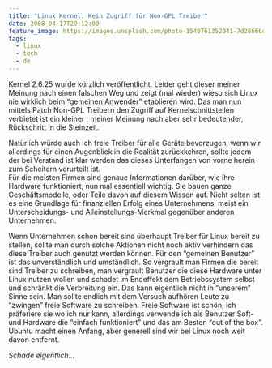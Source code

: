 ```yaml
---
title: "Linux Kernel: Kein Zugriff für Non-GPL Treiber"
date: 2008-04-17T20:12:00
feature_image: https://images.unsplash.com/photo-1540761352041-7d28666d4e37?ixlib=rb-0.3.5&q=80&fm=jpg&crop=entropy&cs=tinysrgb&w=1080&fit=max&ixid=eyJhcHBfaWQiOjExNzczfQ&s=9ba969312e42ff647351076948c84b01
tags:
  - linux
  - tech
  - de
---
```


Kernel 2.6.25 wurde kürzlich veröffentlicht. Leider geht dieser meiner Meinung nach einen falschen Weg und zeigt (mal wieder) wieso sich Linux nie wirklich beim “gemeinen Anwender” etablieren wird. Das man nun mittels Patch Non-GPL Treibern den Zugriff auf Kernelschnittstellen verbietet ist ein kleiner , meiner Meinung nach aber sehr bedeutender, Rückschritt in die Steinzeit.

Natürlich würde auch ich freie Treiber für alle Geräte bevorzugen, wenn wir allerdings für einen Augenblick in die Realität zurückkehren, sollte jedem der bei Verstand ist klar werden das dieses Unterfangen von vorne herein zum Scheitern verurteilt ist.  
Für die meisten Firmen sind genaue Informationen darüber, wie ihre Hardware funktioniert, nun mal essentiell wichtig. Sie bauen ganze Geschäftsmodelle, oder Teile davon auf diesem Wissen auf. Nicht selten ist es eine Grundlage für finanziellen Erfolg eines Unternehmens, meist ein Unterscheidungs- und Alleinstellungs-Merkmal gegenüber anderen Unternehmen.

Wenn Unternehmen schon bereit sind überhaupt Treiber für Linux bereit zu stellen, sollte man durch solche Aktionen nicht noch aktiv verhindern das diese Treiber auch genutzt werden können. Für den “gemeinen Benutzer” ist das unverständlich und umständlich. So vergrault man Firmen die bereit sind Treiber zu schreiben, man vergrault Benutzer die diese Hardware unter Linux nutzen wollen und schadet im Endeffekt dem Betriebssystem selbst und schränkt die Verbreitung ein. Das kann eigentlich nicht in “unserem” Sinne sein. Man sollte endlich mit dem Versuch aufhören Leute zu “zwingen” freie Software zu schreiben. Freie Software ist schön, ich präferiere sie wo ich nur kann, allerdings verwende ich als Benutzer Soft- und Hardware die “einfach funktioniert” und das am Besten “out of the box”. Ubuntu macht einen Anfang, aber generell sind wir bei Linux noch weit davon entfernt.

 _Schade eigentlich…_

